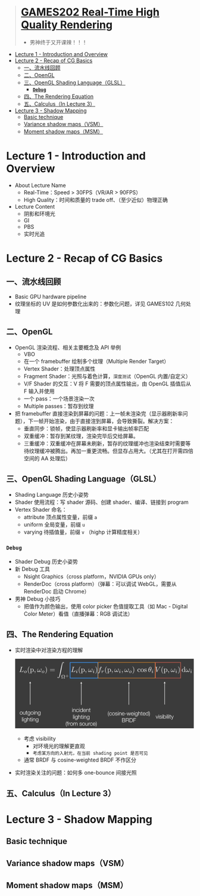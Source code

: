 > # [GAMES202 Real-Time High Quality Rendering](https://www.bilibili.com/video/BV1YK4y1T7yY)
> * 男神终于又开课辣！！！

<!-- TOC -->

* [Lecture 1 - Introduction and Overview](#lecture-1---introduction-and-overview)
* [Lecture 2 - Recap of CG Basics](#lecture-2---recap-of-cg-basics)
  * [一、流水线回顾](#一流水线回顾)
  * [二、OpenGL](#二opengl)
  * [三、OpenGL Shading Language（GLSL）](#三opengl-shading-languageglsl)
    * [**`Debug`**](#debug)
  * [四、The Rendering Equation](#四the-rendering-equation)
  * [五、Calculus（In Lecture 3）](#五calculusin-lecture-3)
* [Lecture 3 - Shadow Mapping](#lecture-3---shadow-mapping)
  * [Basic technique](#basic-technique)
  * [Variance shadow maps（VSM）](#variance-shadow-mapsvsm)
  * [Moment shadow maps（MSM）](#moment-shadow-mapsmsm)

<!-- /TOC -->

# Lecture 1 - Introduction and Overview
* About Lecture Name
  * Real-Time：Speed > 30FPS（VR/AR > 90FPS）
  * High Quality：时间和质量的 trade off、（至少近似）物理正确
* Lecture Content
  * 阴影和环境光
  * GI
  * PBS
  * 实时光追

# Lecture 2 - Recap of CG Basics
## 一、流水线回顾
* Basic GPU hardware pipeline
* 纹理坐标的 UV 是如何参数化出来的：参数化问题，详见 GAMES102 几何处理

## 二、OpenGL
* OpenGL 渲染流程、相关主要概念及 API 举例
  * VBO
  * 在一个 framebuffer 绘制多个纹理（Multiple Render Target）
  * Vertex Shader：处理顶点属性
  * Fragment Shader：光照与着色计算，`深度测试`（OpenGL 内置/自定义）
  * V/F Shader 的交互：V 将 F 需要的顶点属性输出，由 OpenGL 插值后从 F 输入并使用
  * 一个 pass：一个场景渲染一次
  * Multiple passes：暂存到纹理
* 把 framebuffer 直接渲染到屏幕的问题：上一帧未渲染完（显示器刷新率问题），下一帧开始渲染，由于直接渲到屏幕，会导致撕裂。解决方案：
  * 垂直同步：锁帧，使显示器刷新率和显卡输出帧率匹配
  * 双重缓冲：暂存到某纹理，渲染完毕后交给屏幕。
  * 三重缓冲：双重缓冲在屏幕未刷新，暂存的纹理缓冲也渲染结束时需要等待纹理缓冲被腾出。再加一重更流畅。但显存占用大。（尤其在打开需四倍空间的 AA 处理后）

## 三、OpenGL Shading Language（GLSL）
* Shading Language 历史小姿势
* Shader 使用流程：写 shader 源码、创建 shader、编译、链接到 program
* Vertex Shader 命名：
  * attribute 顶点属性变量，前缀 `a`
  * uniform 全局变量，前缀 `u`
  * varying 待插值量，前缀 `v` （highp 计算精度相关）
### **`Debug`**
* Shader Debug 历史小姿势
* 新 Debug 工具
  * Nsight Graphics（cross platform，NVIDIA GPUs only）
  * RenderDoc（cross platform）（弹幕：可以调试 WebGL，需要从 RenderDoc 启动 Chrome）
* 男神 Debug 小技巧
  * 把值作为颜色输出，使用 color picker 色值提取工具（如 Mac - Digital Color Meter）看值（直播弹幕：RGB 调试法）

## 四、The Rendering Equation
* 实时渲染中对渲染方程的理解
    
    ![](note%20-%20image/GAMES202/1.png)
  * 考虑 visibility
    * 对环境光的理解更直观
    * `考虑某方向的入射光，在当前 shading point 是否可见`
  * 通常 BRDF 与 cosine-weighted BRDF 不作区分
* 实时渲染关注的问题：如何多 one-bounce 间接光照

## 五、Calculus（In Lecture 3）


# Lecture 3 - Shadow Mapping
## Basic technique

## Variance shadow maps（VSM）

## Moment shadow maps（MSM）
